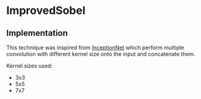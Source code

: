 # ImprovedSobel

## Implementation
This technique was inspired from [InceptionNet](https://arxiv.org/abs/1409.4842) which perform multiple convolution with different kernel size onto the input and concatenate them.

Kernel sizes used:
- 3x3
- 5x5
- 7x7
